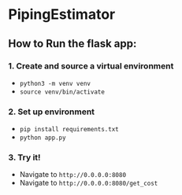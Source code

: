 # PipingEstimator

## How to Run the flask app:
### 1. Create and source a virtual environment 

- `python3 -m venv venv`
- `source venv/bin/activate`

### 2. Set up environment

- `pip install requirements.txt`
- `python app.py`

### 3. Try it!

- Navigate to `http://0.0.0.0:8080`
- Navigate to `http://0.0.0.0:8080/get_cost`
